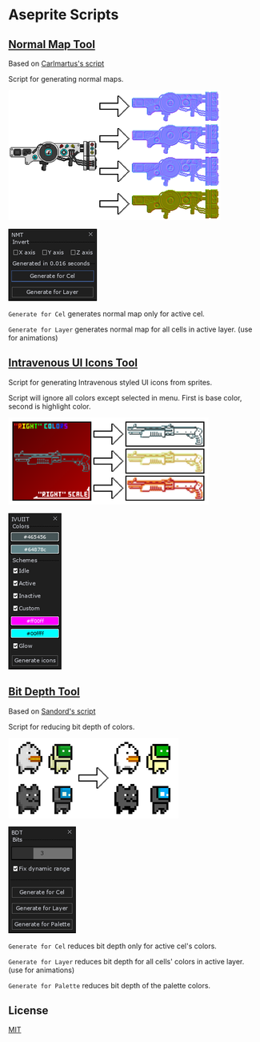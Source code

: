 # Aseprite Scripts


## [Normal Map Tool](Normal-Map-Tool.lua)

Based on [Carlmartus's script](https://github.com/carlmartus/aseprite_normalmap)

Script for generating normal maps.

![](assets/nmt-example.png "Example")

![](assets/nmt-menu.png "Menu")

`Generate for Cel` generates normal map only for active cel.

`Generate for Layer` generates normal map for all cells in active layer. (use for animations)


## [Intravenous UI Icons Tool](Intravenous-UI-Icons-Tool.lua)

Script for generating Intravenous styled UI icons from sprites.

Script will ignore all colors except selected in menu. First is base color, second is highlight color.

![](assets/ivuiit-example.png "Example")

![](assets/ivuiit-menu.png "Menu")


## [Bit Depth Tool](Bit-Depth-Tool.lua)

Based on [Sandord's script](https://github.com/sandord/aseprite-scripts)

Script for reducing bit depth of colors.

![](assets/bdt-example.png "Example")

![](assets/bdt-menu.png "Menu")

`Generate for Cel` reduces bit depth only for active cel's colors.

`Generate for Layer` reduces bit depth for all cells' colors in active layer. (use for animations)

`Generate for Palette` reduces bit depth of the palette colors.


## License
[MIT](LICENSE)
